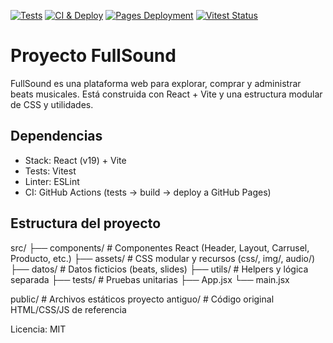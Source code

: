 <!-- Badges de CI y despliegue -->
[![Tests](https://github.com/Axel-DaMage/FullSound_React/actions/workflows/test.yml/badge.svg)](https://github.com/Axel-DaMage/FullSound_React/actions/workflows/test.yml)
[![CI & Deploy](https://github.com/Axel-DaMage/FullSound_React/actions/workflows/ci-deploy.yml/badge.svg)](https://github.com/Axel-DaMage/FullSound_React/actions/workflows/ci-deploy.yml)
[![Pages Deployment](https://img.shields.io/github/deployments/Axel-DaMage/FullSound_React/pages?label=GitHub%20Pages&logo=github)](https://github.com/Axel-DaMage/FullSound_React/deployments)
[![Vitest Status](https://img.shields.io/badge/tests-vitest-blue.svg)](https://github.com/Axel-DaMage/FullSound_React/actions/workflows/test.yml)

# Proyecto FullSound

FullSound es una plataforma web para explorar, comprar y administrar beats musicales. Está construida con React + Vite y una estructura modular de CSS y utilidades.

## Dependencias
- Stack: React (v19) + Vite
- Tests: Vitest
- Linter: ESLint
- CI: GitHub Actions (tests → build → deploy a GitHub Pages)

## Estructura del proyecto

src/
├── components/      # Componentes React (Header, Layout, Carrusel, Producto, etc.)
├── assets/          # CSS modular y recursos (css/, img/, audio/)
├── datos/           # Datos ficticios (beats, slides)
├── utils/           # Helpers y lógica separada
├── tests/           # Pruebas unitarias
├── App.jsx
└── main.jsx

public/              # Archivos estáticos
proyecto antiguo/     # Código original HTML/CSS/JS de referencia

Licencia: MIT